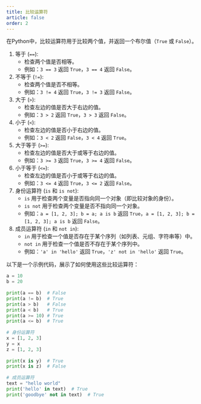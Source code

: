 ```yaml
---
title: 比较运算符
article: false
order: 2
---
```


在Python中，比较运算符用于比较两个值，并返回一个布尔值（`True` 或 `False`）。

1. 等于 (`==`):
   - 检查两个值是否相等。
   - 例如：`3 == 3` 返回 `True`，`3 == 4` 返回 `False`。
2. 不等于 (`!=`):
   - 检查两个值是否不相等。
   - 例如：`3 != 4` 返回 `True`，`3 != 3` 返回 `False`。
3. 大于 (`>`):
   - 检查左边的值是否大于右边的值。
   - 例如：`3 > 2` 返回 `True`，`3 > 3` 返回 `False`。
4. 小于 (`<`):
   - 检查左边的值是否小于右边的值。
   - 例如：`3 < 2` 返回 `False`，`3 < 4` 返回 `True`。
5. 大于等于 (`>=`):
   - 检查左边的值是否大于或等于右边的值。
   - 例如：`3 >= 3` 返回 `True`，`3 >= 4` 返回 `False`。
6. 小于等于 (`<=`):
   - 检查左边的值是否小于或等于右边的值。
   - 例如：`3 <= 4` 返回 `True`，`3 <= 2` 返回 `False`。
7. 身份运算符 (`is` 和 `is not`):
   - `is` 用于检查两个变量是否指向同一个对象（即比较对象的身份）。
   - `is not` 用于检查两个变量是否不指向同一个对象。
   - 例如：`a = [1, 2, 3]; b = a; a is b` 返回 `True`，`a = [1, 2, 3]; b = [1, 2, 3]; a is b` 返回 `False`。
8. 成员运算符 (`in` 和 `not in`):
   - `in` 用于检查一个值是否存在于某个序列（如列表、元组、字符串等）中。
   - `not in` 用于检查一个值是否不存在于某个序列中。
   - 例如：`'a' in 'hello'` 返回 `True`，`'z' not in 'hello'` 返回 `True`。

以下是一个示例代码，展示了如何使用这些比较运算符：

```python
a = 10
b = 20
 
print(a == b)  # False
print(a != b)  # True
print(a > b)   # False
print(a < b)   # True
print(a >= 10) # True
print(a <= b)  # True
 
# 身份运算符
x = [1, 2, 3]
y = x
z = [1, 2, 3]
 
print(x is y)  # True
print(x is z)  # False
 
# 成员运算符
text = "hello world"
print('hello' in text)  # True
print('goodbye' not in text)  # True
```
